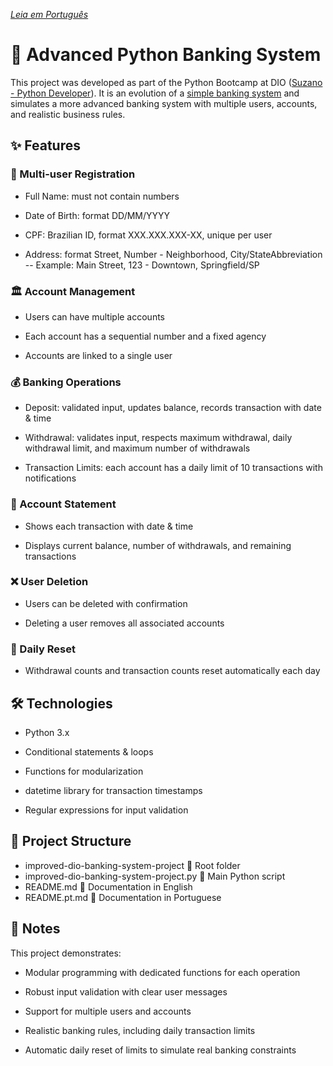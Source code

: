 *[Leia em Português](./README.pt.md)*
# 🏦 Advanced Python Banking System


This project was developed as part of the Python Bootcamp at DIO ([Suzano - Python Developer](https://www.dio.me/bootcamp/suzano-python-developer)). It is an evolution of a [simple banking system](https://github.com/gtovichins/basic-python-banking-system) and simulates a more advanced banking system with multiple users, accounts, and realistic business rules.

## ✨ Features
### 👥 Multi-user Registration

  - Full Name: must not contain numbers

  - Date of Birth: format DD/MM/YYYY

  - CPF: Brazilian ID, format XXX.XXX.XXX-XX, unique per user

  - Address: format Street, Number - Neighborhood, City/StateAbbreviation
  -- Example: Main Street, 123 - Downtown, Springfield/SP

### 🏛️ Account Management

  - Users can have multiple accounts

  - Each account has a sequential number and a fixed agency

  - Accounts are linked to a single user

### 💰 Banking Operations

  - Deposit: validated input, updates balance, records transaction with date & time

  - Withdrawal: validates input, respects maximum withdrawal, daily withdrawal limit, and maximum number of withdrawals

  - Transaction Limits: each account has a daily limit of 10 transactions with notifications

### 📄 Account Statement

  - Shows each transaction with date & time

  - Displays current balance, number of withdrawals, and remaining transactions

### ❌ User Deletion

  - Users can be deleted with confirmation

  - Deleting a user removes all associated accounts

### 🔄 Daily Reset

  - Withdrawal counts and transaction counts reset automatically each day

## 🛠️ Technologies

  - Python 3.x

  - Conditional statements & loops

  - Functions for modularization

  - datetime library for transaction timestamps

  - Regular expressions for input validation

## 📂 Project Structure
  - improved-dio-banking-system-project 📁 Root folder
  - improved-dio-banking-system-project.py 📝 Main Python script
  - README.md 📄 Documentation in English
  - README.pt.md 📄 Documentation in Portuguese

## 📝 Notes

This project demonstrates:

  - Modular programming with dedicated functions for each operation

  - Robust input validation with clear user messages

  - Support for multiple users and accounts

  - Realistic banking rules, including daily transaction limits

  - Automatic daily reset of limits to simulate real banking constraints
